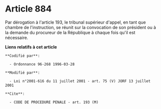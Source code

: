 # Article 884

Par dérogation à l'article 193, le tribunal supérieur d'appel, en tant que chambre de l'instruction, se réunit sur la
convocation de son président ou à la demande du procureur de la République à chaque fois qu'il est nécessaire.

**Liens relatifs à cet article**

	**Codifié par**:

	  - Ordonnance 96-268 1996-03-28

	**Modifié par**:

	  - Loi n°2001-616 du 11 juillet 2001 - art. 75 (V) JORF 13 juillet 2001

	**Cite**:

	  - CODE DE PROCEDURE PENALE - art. 193 (M)
